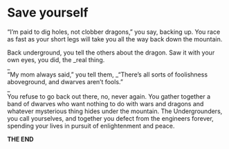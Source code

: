 # Save yourself

“I’m paid to dig holes, not clobber dragons,” you say, backing up. You race as fast as your short legs will take you all the way back down the mountain.

Back underground, you tell the others about the dragon. Saw it with your own eyes, you did, the _real thing.  
_  
“My mom always said,” you tell them, _“There’s all sorts of foolishness aboveground, and dwarves aren’t fools.”  
_  
You refuse to go back out there, no, never again. You gather together a band of dwarves who want nothing to do with wars and dragons and whatever mysterious thing hides under the mountain. The Undergrounders, you call yourselves, and together you defect from the engineers forever, spending your lives in pursuit of enlightenment and peace.

**THE END**

